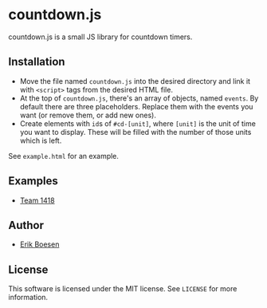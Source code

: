 # countdown.js
countdown.js is a small JS library for countdown timers.

## Installation
* Move the file named `countdown.js` into the desired directory and link it with `<script>` tags from the desired HTML file.
* At the top of `countdown.js`, there's an array of objects, named `events`. By default there are three placeholders. Replace them with the events you want (or remove them, or add new ones).
* Create elements with `id`s of `#cd-[unit]`, where `[unit]` is the unit of time you want to display. These will be filled with the number of those units which is left.

See `example.html` for an example.

## Examples
* [Team 1418](http://1418.team/soon)

## Author
* [Erik Boesen](https://github.com/ErikBoesen)

## License
This software is licensed under the MIT license. See `LICENSE` for more information.
